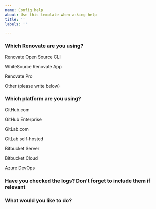 ```yaml
---
name: Config help
about: Use this template when asking help
title: ''
labels: ''

---
```


<!-- Please make sure to fill out this questionnaire. You don't need to delete any of the html comments like these ones -->

### Which Renovate are you using?

<!-- Delete those that don't apply -->

Renovate Open Source CLI

WhiteSource Renovate App

Renovate Pro

Other (please write below)

### Which platform are you using?

<!-- Delete those that don't apply -->

GitHub.com

GitHub Enterprise

GitLab.com

GitLab self-hosted

Bitbucket Server

Bitbucket Cloud

Azure DevOps

### Have you checked the logs? Don't forget to include them if relevant

<!-- You can find them at https://app.renovatebot.com/dashboard if you're using the WhiteSource Renovate app -->

### What would you like to do?

<!-- Maybe you came here because you reached a "dead end" with config and now have a particular question. But don't forget to tell us what you *really* set out to achieve in the first place, because maybe there's a better way or we can help you better if we understand what your original goal was -->
